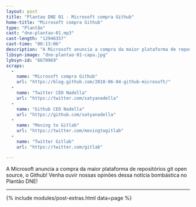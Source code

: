 ```yaml
---
layout: post
title: "Plantao DNE 01 - Microsoft compra Github"
home-title: "Microsoft compra Github"
type: "Plantão"
cast: "dne-plantao-01.mp3"
cast-length: "12946357"
cast-time: "00:13:06"
description: "A Microsoft anuncia a compra da maior plataforma de repositórios git open source, o Github! Venha ouvir nossas opinões dessa notícia bombástica no Plantão DNE!"
libsyn-image: "dne-plantao-01-capa.jpg"
lybsyn-id: "6670969"
scraps:
  -
    name: "Microsoft compra Github"
    url: "https://blog.github.com/2018-06-04-github-microsoft/"
  -
    name: "Twitter CEO Nadella"
    url: "https://twitter.com/satyanadella"
  -
    name: "Github CEO Nadella"
    url: "https://github.com/satyanadella"
  -
    name: "Moving to Gitlab"
    url: "https://twitter.com/movingtogitlab"
  -
    name: "Twitter Gitlab"
    url: "https://twitter.com/gitlab"

---
```


A Microsoft anuncia a compra da maior plataforma de repositórios git open source, o Github! Venha ouvir nossas opinões dessa notícia bombástica no Plantão DNE!

---

{% include modules/post-extras.html data=page %}
